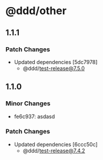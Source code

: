 # @ddd/other

## 1.1.1

### Patch Changes

- Updated dependencies [5dc7978]
  - @ddd/test-release@7.5.0

## 1.1.0

### Minor Changes

- fe6c937: asdasd

### Patch Changes

- Updated dependencies [6ccc50c]
  - @ddd/test-release@7.4.2
